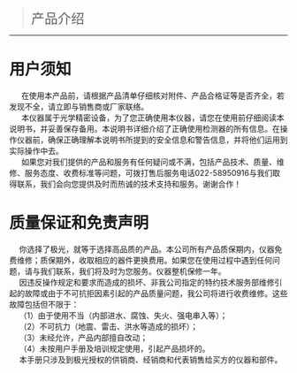 > <font size=5>产品介绍</font>
---

# 用户须知
&ensp; &ensp; 在使用本产品前，请根据产品清单仔细核对附件、产品合格证等是否齐全，若发现不全，请立即与销售商或厂家联络。<br>
&ensp; &ensp; 本仪器属于光学精密设备，为了您正确使用本仪器，请您在使用前仔细阅读本说明书，并妥善保存备用。本说明书详细介绍了正确使用检测器的所有信息。在操作仪器前，确保正确理解本说明书所提到的安全信息和警告信息，并将他们运用到实际操作中去。<br>
&ensp; &ensp; 如果您对我们提供的产品和服务有任何疑问或不满，包括产品技术、质量、维修、服务态度、收费标准等问题，可拨打售后服务电话022-58950916与我们取得联系，我们会向您提供及时而热诚的技术支持和服务。谢谢合作！

# 质量保证和免责声明
&ensp; &ensp;你选择了极光，就等于选择高品质的产品。本公司所有产品质保期内，仪器免费维修；质保期外，收取相应的器件更换费用。如果您在使用过程中遇到任何问题，请与我们联系，我们将及时为您服务。仪器整机保修一年。<br>
&ensp; &ensp;因违反操作规定和要求而造成的损坏、非我公司指定的特约技术服务部维修引起的故障或由于不可抗拒因素引起的产品质量问题，我公司将进行收费维修。这些故障包括但不限于：<br>
&ensp; &ensp;（1）由于使用不当（内部进水、腐蚀、失火、强电串入等）；<br>
&ensp; &ensp;（2）不可抗力（地震、雷击、洪水等造成的损坏）；<br>
&ensp; &ensp;（3）未经允许，产品内部擅自改动；<br>
&ensp; &ensp;（4）未按用户手册及培训规定使用，引起产品损坏的。<br>
&ensp; &ensp;本手册只涉及到极光授权的供销商、经销商和代表销售给买方的仪器和部件。
 
